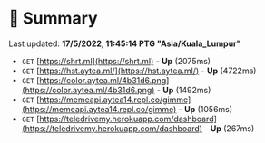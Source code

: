 # 📖 Summary
Last updated: **17/5/2022, 11:45:14 PTG "Asia/Kuala_Lumpur"**

- `GET` [https://shrt.ml](https://shrt.ml) - **Up** (2075ms)
- `GET` [https://hst.aytea.ml/](https://hst.aytea.ml/) - **Up** (4722ms)
- `GET` [https://color.aytea.ml/4b31d6.png](https://color.aytea.ml/4b31d6.png) - **Up** (1492ms)
- `GET` [https://memeapi.aytea14.repl.co/gimme](https://memeapi.aytea14.repl.co/gimme) - **Up** (1056ms)
- `GET` [https://teledrivemy.herokuapp.com/dashboard](https://teledrivemy.herokuapp.com/dashboard) - **Up** (267ms)
